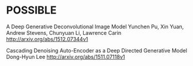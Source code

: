 

POSSIBLE 
=====

A Deep Generative Deconvolutional Image Model
Yunchen Pu, Xin Yuan, Andrew Stevens, Chunyuan Li, Lawrence Carin
http://arxiv.org/abs/1512.07344v1

Cascading Denoising Auto-Encoder as a Deep Directed Generative Model
Dong-Hyun Lee
http://arxiv.org/abs/1511.07118v1